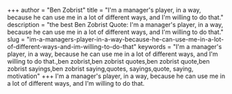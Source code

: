 +++
author = "Ben Zobrist"
title = "I'm a manager's player, in a way, because he can use me in a lot of different ways, and I'm willing to do that."
description = "the best Ben Zobrist Quote: I'm a manager's player, in a way, because he can use me in a lot of different ways, and I'm willing to do that."
slug = "im-a-managers-player-in-a-way-because-he-can-use-me-in-a-lot-of-different-ways-and-im-willing-to-do-that"
keywords = "I'm a manager's player, in a way, because he can use me in a lot of different ways, and I'm willing to do that.,ben zobrist,ben zobrist quotes,ben zobrist quote,ben zobrist sayings,ben zobrist saying,quotes, sayings,quote, saying, motivation"
+++
I'm a manager's player, in a way, because he can use me in a lot of different ways, and I'm willing to do that.
